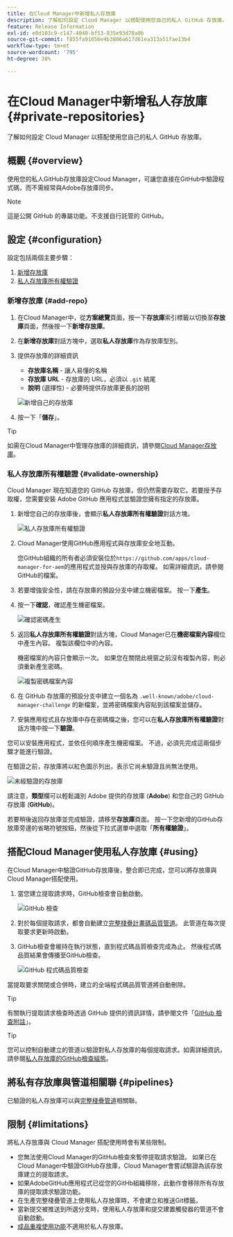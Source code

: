 ```yaml
---
title: 在Cloud Manager中新增私人存放庫
description: 了解如何設定 Cloud Manager 以搭配使用您自己的私人 GitHub 存放庫。
feature: Release Information
exl-id: e0d103c9-c147-4040-bf53-835e93d78a0b
source-git-commit: f855fa91656e4b3806a617d61ea313a51fae13b4
workflow-type: tm+mt
source-wordcount: '795'
ht-degree: 38%

---
```



# 在Cloud Manager中新增私人存放庫 {#private-repositories}

了解如何設定 Cloud Manager 以搭配使用您自己的私人 GitHub 存放庫。

## 概觀 {#overview}

使用您的私人GitHub存放庫設定Cloud Manager，可讓您直接在GitHub中驗證程式碼，而不需經常與Adobe存放庫同步。

>[!NOTE]
>
>這是公開 GitHub 的專屬功能。不支援自行託管的 GitHub。

## 設定 {#configuration}

設定包括兩個主要步驟：

1. [新增存放庫](#add-repo)
1. [私人存放庫所有權驗證](#validate-ownership)

### 新增存放庫 {#add-repo}

1. 在Cloud Manager中，從&#x200B;**方案總覽**&#x200B;頁面，按一下&#x200B;**存放庫**&#x200B;索引標籤以切換至&#x200B;**存放庫**&#x200B;頁面，然後按一下&#x200B;**新增存放庫**。

1. 在&#x200B;**新增存放庫**&#x200B;對話方塊中，選取&#x200B;**私人存放庫**&#x200B;作為存放庫型別。

1. 提供存放庫的詳細資訊

   * **存放庫名稱** - 讓人易懂的名稱
   * **存放庫 URL** - 存放庫的 URL，必須以 `.git` 結尾
   * **說明** (選擇性) - 必要時提供存放庫更長的說明

   ![新增自己的存放庫](/help/assets/repositories/add-own-github.png)

1. 按一下「**儲存**」。

>[!TIP]
>
>如需在Cloud Manager中管理存放庫的詳細資訊，請參閱[Cloud Manager存放庫](/help/managing-code/managing-repositories.md)。

### 私人存放庫所有權驗證 {#validate-ownership}

Cloud Manager 現在知道您的 GitHub 存放庫，但仍然需要存取它。若要授予存取權，您需要安裝 Adobe GitHub 應用程式並驗證您擁有指定的存放庫。

1. 新增您自己的存放庫後，會顯示&#x200B;**私人存放庫所有權驗證**&#x200B;對話方塊。

   ![私人存放庫所有權驗證](/help/assets/repositories/private-repo-validate.png)

1. Cloud Manager使用GitHub應用程式與存放庫安全地互動。

   您GitHub組織的所有者必須安裝位於`https://github.com/apps/cloud-manager-for-aem`的應用程式並授與存放庫的存取權。 如需詳細資訊，請參閱GitHub的檔案。

1. 若要增強安全性，請在存放庫的預設分支中建立機密檔案。 按一下&#x200B;**產生**。

1. 按一下&#x200B;**確認**，確認產生機密檔案。

   ![確認密碼產生](/help/assets/repositories/confirm-generation.png)

1. 返回&#x200B;**私人存放庫所有權驗證**&#x200B;對話方塊，Cloud Manager已在&#x200B;**機密檔案內容**&#x200B;欄位中產生內容。 複製該欄位中的內容。

   機密檔案的內容只會顯示一次。 如果您在關閉此視窗之前沒有複製內容，則必須重新產生密碼。

   ![複製密碼檔案內容](/help/assets/repositories/new-secret.png)

1. 在 GitHub 存放庫的預設分支中建立一個名為 `.well-known/adobe/cloud-manager-challenge` 的新檔案，並將密碼檔案內容貼到該檔案並儲存。

1. 安裝應用程式且存放庫中存在密碼檔之後，您可以在&#x200B;**私人存放庫所有權驗證**&#x200B;對話方塊中按一下&#x200B;**驗證**。

您可以安裝應用程式，並依任何順序產生機密檔案。 不過，必須先完成這兩個步驟才能進行驗證。

在驗證之前，存放庫將以紅色圖示列出，表示它尚未驗證且尚無法使用。

![未經驗證的存放庫](/help/assets/repositories/unvalidated-repo.png)

請注意，**類型**&#x200B;欄可以輕鬆識別 Adobe 提供的存放庫 (**Adobe**) 和您自己的 GitHub 存放庫 (**GitHub**)。

若要稍後返回存放庫並完成驗證，請移至&#x200B;**存放庫**&#x200B;頁面。 按一下您新增的GitHub存放庫旁邊的省略符號按鈕，然後從下拉式選單中選取「**所有權驗證**」。

## 搭配Cloud Manager使用私人存放庫 {#using}

在Cloud Manager中驗證GitHub存放庫後，整合即已完成，您可以將存放庫與Cloud Manager搭配使用。

1. 當您建立提取請求時，GitHub檢查會自動啟動。

   ![GitHub 檢查](/help/assets/repositories/github-checks.png)

1. 對於每個提取請求，都會自動建立[完整棧疊計畫碼品質管道](/help/using/managing-pipelines.md)。 此管道在每次提取要求更新時啟動。

1. GitHub檢查會維持在執行狀態，直到程式碼品質檢查完成為止。 然後程式碼品質結果會傳播至GitHub檢查。

   ![GitHub 程式碼品質檢查](/help/assets/repositories/github-code-quality.png)

當提取要求關閉或合併時，建立的全端程式碼品質管道將自動刪除。

>[!TIP]
>
>有關執行提取請求檢查時透過 GitHub 提供的資訊詳情，請參閱文件「[GitHub 檢查附註](github-annotations.md)」。

>[!TIP]
>
>您可以控制自動建立的管道以驗證對私人存放庫的每個提取請求。如需詳細資訊，請參閱[私人存放庫的GitHub檢查組態](github-check-config.md)。

## 將私有存放庫與管道相關聯 {#pipelines}

已驗證的私人存放庫可以與[完整棧疊管道](/help/overview/ci-cd-pipelines.md)相關聯。

## 限制 {#limitations}

將私人存放庫與 Cloud Manager 搭配使用時會有某些限制。

* 您無法使用Cloud Manager的GitHub檢查來暫停提取請求驗證。 如果已在Cloud Manager中驗證GitHub存放庫，Cloud Manager會嘗試驗證為該存放庫建立的提取請求。
* 如果AdobeGitHub應用程式已從您的GitHb組織移除，此動作會移除所有存放庫的提取請求驗證功能。
* 在生產完整棧疊管道上使用私人存放庫時，不會建立和推送Git標籤。
* 當新提交被推送到所選分支時，使用私人存放庫和提交建置觸發器的管道不會自動啟動。
* [成品重複使用功能](/help/getting-started/project-setup.md#build-artifact-reuse)不適用於私人存放庫。

